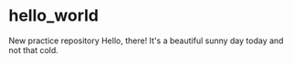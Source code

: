 # hello_world
New practice repository
Hello, there! It's a beautiful sunny day today and not that cold.

